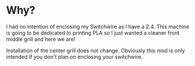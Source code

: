 # Why?
I had no intention of enclosing my Switchwire as I have a 2.4.  This machine is going to be dedicated to printing PLA so I just wanted a cleaner front middle grill and here we are!

Installation of the center grill does not change.  Obviously this mod is only intended if you don't plan on enclosing your switchwire.
